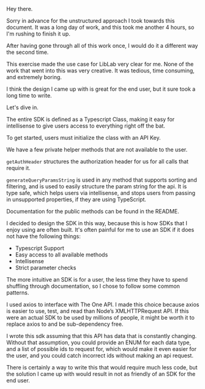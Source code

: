 Hey there.

Sorry in advance for the unstructured approach I took towards this document. It was a long day of work, and this took me another 4 hours, so I'm rushing to finish it up.

After having gone through all of this work once, I would do it a different way the second time.

This exercise made the use case for LibLab very clear for me. None of the work that went into this was very creative. It was tedious, time consuming, and extremely boring. 

I think the design I came up with is great for the end user, but it sure took a long time to write.

Let's dive in.


The entire SDK is defined as a Typescript Class, making it easy for intellisense to give users access to everything right off the bat. 

To get started, users must initialize the class with an API Key.

We have a few private helper methods that are not available to the user.

`getAuthHeader` structures the authorization header for us for all calls that require it. 

`generateQueryParamsString` is used in any method that supports sorting and filtering, and is used to easily structure the param string for the api. It is type safe, which helps users via intellisense, and stops users from passing in unsupported properties, if they are using TypeScript.

Documentation for the public methods can be found in the README.

I decided to design the SDK in this way, because this is how SDKs that I enjoy using are often built. It's often painful for me to use an SDK if it does not have the following things: 

* Typescript Support
* Easy access to all available methods
* Intellisense
* Strict parameter checks

The more intuitive an SDK is for a user, the less time they have to spend shuffling through documentation, so I chose to follow some common patterns. 


I used axios to interface with The One API. I made this choice because axios is easier to use, test, and read than Node’s XMLHTTPRequest API. If this were an actual SDK to be used by millions of people, it might be worth it to replace axios to and be sub-dependency free.

I wrote this sdk assuming that this API has data that is constantly changing. Without that assumption, you could provide an ENUM for each data type, and a list of possible ids to request for, which would make it even easier for the user, and you could catch incorrect ids without making an api request.

There is certainly a way to write this that would require much less code, but the solution I came up with would result in not as friendly of an SDK for the end user.
